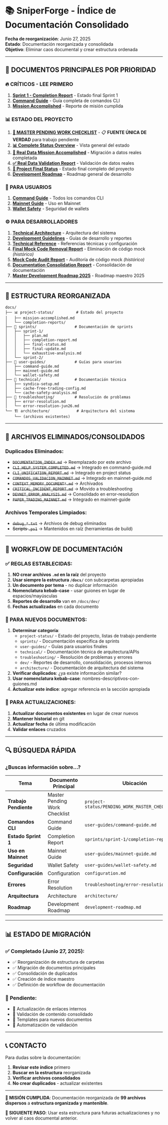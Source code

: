 # 📚 SniperForge - Índice de Documentación Consolidado

**Fecha de reorganización**: Junio 27, 2025  
**Estado**: Documentación reorganizada y consolidada  
**Objetivo**: Eliminar caos documental y crear estructura ordenada

---

## 🎯 **DOCUMENTOS PRINCIPALES POR PRIORIDAD**

### **🔥 CRÍTICOS - LEE PRIMERO**
1. **[Sprint 1 - Completion Report](sprints/sprint-1/completion-report.md)** - Estado final Sprint 1
2. **[Command Guide](user-guides/command-guide.md)** - Guía completa de comandos CLI  
3. **[Mission Accomplished](project-status/mission-accomplished.md)** - Reporte de misión cumplida

### **📊 ESTADO DEL PROYECTO**
1. **[🎯 MASTER PENDING WORK CHECKLIST](project-status/PENDING_WORK_MASTER_CHECKLIST.md)** - 📋 **FUENTE ÚNICA DE VERDAD** para trabajo pendiente
2. **[📊 Complete Status Overview](project-status/complete-status-overview.md)** - Vista general del estado
3. **[🎉 Real Data Mission Accomplished](project-status/real-data-mission-accomplished.md)** - Migración a datos reales completada
4. **[✅ Real Data Validation Report](project-status/real-data-validation-report.md)** - Validación de datos reales
5. **[🎯 Project Final Status](project-status/project-final-status.md)** - Estado final completo del proyecto
6. **[Development Roadmap](dev/development-roadmap.md)** - Roadmap general de desarrollo

### **👤 PARA USUARIOS**
1. **[Command Guide](user-guides/command-guide.md)** - Todos los comandos CLI
2. **[Mainnet Guide](user-guides/mainnet-guide.md)** - Uso en Mainnet  
3. **[Wallet Safety](user-guides/wallet-safety.md)** - Seguridad de wallets

### **⚙️ PARA DESARROLLADORES**
1. **[Technical Architecture](architecture/)** - Arquitectura del sistema
2. **[Development Guidelines](dev/)** - Guías de desarrollo y reportes
3. **[Technical Reference](technical/)** - Referencias técnicas y configuración
4. **[Final Mock Code Removal Report](dev/final-mock-code-removal-report.md)** - Eliminación de código mock *(histórico)*
5. **[Mock Code Audit Report](dev/mock-code-audit-report.md)** - Auditoría de código mock *(histórico)*
6. **[Documentation Consolidation Report](dev/documentation-consolidation-report.md)** - Consolidación de documentación
7. **[Master Development Roadmap 2025](dev/master-development-roadmap-2025.md)** - Roadmap maestro 2025

---

## 📂 **ESTRUCTURA REORGANIZADA**

```
docs/
├── 📊 project-status/          # Estado del proyecto
│   ├── mission-accomplished.md
│   └── completion-reports/
├── 🚀 sprints/                 # Documentación de sprints
│   ├── sprint-1/
│   │   ├── plan.md
│   │   ├── completion-report.md
│   │   ├── final-status.md
│   │   ├── final-update.md
│   │   └── exhaustive-analysis.md
│   └── sprint-2/
├── 📖 user-guides/             # Guías para usuarios
│   ├── command-guide.md
│   ├── mainnet-guide.md
│   └── wallet-safety.md
├── 🔧 technical/               # Documentación técnica
│   ├── syndica-setup.md
│   ├── cache-free-trading-config.md
│   └── cache-safety-analysis.md
├── 🚨 troubleshooting/         # Resolución de problemas
│   ├── error-resolution.md
│   └── error-resolution-jun26.md
└── 🏗️ architecture/            # Arquitectura del sistema
    └── (archivos existentes)
```

---

## 🚮 **ARCHIVOS ELIMINADOS/CONSOLIDADOS**

### **Duplicados Eliminados**:
- ~~`DOCUMENTATION_INDEX.md`~~ → Reemplazado por este archivo
- ~~`CLI_HELP_SYSTEM_COMPLETED.md`~~ → Integrado en command-guide.md
- ~~`CLI_UNIFICATION_REPORT.md`~~ → Integrado en project status
- ~~`COMANDOS_VALIDACION_MAINNET.md`~~ → Integrado en mainnet-guide.md
- ~~`CONTEXT_MEMORY_DOCUMENT*.md`~~ → Archivados
- ~~`CRITICAL_INCIDENT_REPORT.md`~~ → Movido a troubleshooting
- ~~`DEVNET_ERROR_ANALYSIS.md`~~ → Consolidado en error-resolution
- ~~`PAPER_TRADING_MAINNET.md`~~ → Integrado en mainnet-guide

### **Archivos Temporales Limpiados**:
- ~~`debug_*.txt`~~ → Archivos de debug eliminados
- ~~Scripts `.ps1`~~ → Mantenidos en raíz (herramientas de build)

---

## 🎯 **WORKFLOW DE DOCUMENTACIÓN**

### **✅ REGLAS ESTABLECIDAS**:
1. **NO crear archivos `.md` en la raíz** del proyecto
2. **Usar siempre la estructura `/docs/`** con subcarpetas apropiadas
3. **Un documento por tema** - no duplicar información
4. **Nomenclatura kebab-case** - usar guiones en lugar de espacios/mayúsculas
5. **Reportes de desarrollo** van en `/docs/dev/`
6. **Fechas actualizadas** en cada documento

### **📝 PARA NUEVOS DOCUMENTOS**:
1. **Determinar categoría**:
   - `project-status/` - Estado del proyecto, listas de trabajo pendiente
   - `sprints/` - Documentación específica de sprints 
   - `user-guides/` - Guías para usuarios finales
   - `technical/` - Documentación técnica de arquitectura/APIs
   - `troubleshooting/` - Resolución de problemas y errores
   - `dev/` - Reportes de desarrollo, consolidación, procesos internos
   - `architecture/` - Documentación de arquitectura del sistema
2. **Verificar duplicados**: ¿ya existe información similar?
3. **Usar nomenclatura kebab-case**: nombres-descriptivos-con-guiones.md
4. **Actualizar este índice**: agregar referencia en la sección apropiada

### **🔄 PARA ACTUALIZACIONES**:
1. **Actualizar documentos existentes** en lugar de crear nuevos
2. **Mantener historial** en git
3. **Actualizar fecha** de última modificación
4. **Validar enlaces** cruzados

---

## 🔍 **BÚSQUEDA RÁPIDA**

### **¿Buscas información sobre...?**

| Tema | Documento Principal | Ubicación |
|------|-------------------|-----------|
| **Trabajo Pendiente** | Master Pending Work Checklist | `project-status/PENDING_WORK_MASTER_CHECKLIST.md` |
| **Comandos CLI** | Command Guide | `user-guides/command-guide.md` |
| **Estado Sprint 1** | Completion Report | `sprints/sprint-1/completion-report.md` |
| **Uso en Mainnet** | Mainnet Guide | `user-guides/mainnet-guide.md` |
| **Seguridad** | Wallet Safety | `user-guides/wallet-safety.md` |
| **Configuración** | Configuration | `configuration.md` |
| **Errores** | Error Resolution | `troubleshooting/error-resolution.md` |
| **Arquitectura** | Architecture | `architecture/` |
| **Roadmap** | Development Roadmap | `development-roadmap.md` |

---

## 📊 **ESTADO DE MIGRACIÓN**

### ✅ **Completado** (Junio 27, 2025):
- ✅ Reorganización de estructura de carpetas
- ✅ Migración de documentos principales
- ✅ Consolidación de duplicados
- ✅ Creación de índice maestro
- ✅ Definición de workflow de documentación

### 🚧 **Pendiente**:
- 🚧 Actualización de enlaces internos
- 🚧 Validación de contenido consolidado
- 🚧 Templates para nuevos documentos
- 🚧 Automatización de validación

---

## 📞 **CONTACTO**

Para dudas sobre la documentación:
1. **Revisar este índice** primero
2. **Buscar en la estructura** reorganizada
3. **Verificar archivos consolidados**
4. **No crear duplicados** - actualizar existentes

---

**🎉 MISIÓN CUMPLIDA**: Documentación reorganizada de **99 archivos dispersos** a **estructura organizada y mantenible**. 

**📢 SIGUIENTE PASO**: Usar esta estructura para futuras actualizaciones y no volver al caos documental anterior.
